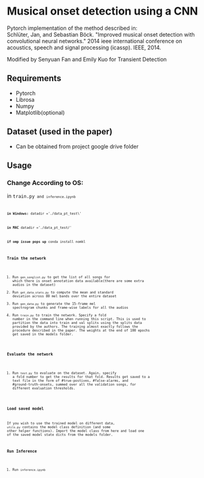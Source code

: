 # Musical onset detection using a CNN

Pytorch implementation of the method described in: </br>
Schlüter, Jan, and Sebastian Böck. "Improved musical onset detection with convolutional neural networks." 2014 ieee international conference on acoustics, speech and signal processing (icassp). IEEE, 2014.

Modified by Senyuan Fan and Emily Kuo for Transient Detection


## Requirements
* Pytorch
* Librosa
* Numpy
* Matplotlib(optional)

## Dataset (used in the paper)
* Can be obtained from project google drive folder
## Usage
### Change According to OS:

in <code>train.py<code> and <code>inference.ipynb<code>

**in Windows:**
datadir ='./data_pt_test\\' 

**in MAC**
datadir ='./data_pt_test/' 

**if omp issue pops up**
conda install nomkl

### Train the network
1. Run <code>gen_songlist.py</code> to get the list of all songs for which there is onset annotation data available(there are some extra audios in the dataset)
2. Run <code>get_data_stats.py</code> to compute the mean and standard deviation across 80 mel bands over the entire dataset
3. Run <code>gen_data.py</code> to generate the 15-frame mel spectrogram chunks and frame-wise labels for all the audios
4. Run <code>train.py</code> to train the network. Specify a fold number in the command line when running this script. This is used to partition the data into train and val splits using the splits data provided by the authors. The training almost exactly follows the procedure described in the paper. The weights at the end of 100 epochs get saved in the models folder.

### Evaluate the network
1. Run <code>test.py</code> to evaluate on the dataset. Again, specify a fold number to get the results for that fold. Results get saved to a text file in the form of #true-postives, #false-alarms, and #ground-truth-onsets, summed over all the validation songs, for different evaluation thresholds.

### Load saved model
If you wish to use the trained model on different data, <code>utils.py</code> contains the model class definition (and some other helper functions). Import the model class from here and load one of the saved model state dicts from the models folder.

### Run Inference
1. Run <code>inference.ipynb<code>